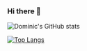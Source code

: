 ### Hi there 👋
![Dominic's GitHub stats](https://github-readme-stats.vercel.app/api?username=dominicjonas&theme=omni&show_icons=true) 

[![Top Langs](https://github-readme-stats.vercel.app/api/top-langs/?username=dominicjonas?theme=?theme=dark&layout=compact)](https://github.com/dominicjonas/github-readme-stats)



